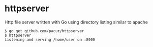 # httpserver

Http file server written with Go using directory listing similar to apache

```
$ go get github.com/pacur/httpserver
$ httpserver
Listening and serving /home/user on :8000
```
